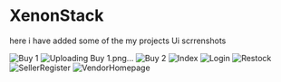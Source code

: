 # XenonStack
here i have added some of the my projects Ui scrrenshots 

![Buy 1](https://github.com/pandurangfunde/XenonStack/assets/122004953/d13ad7fa-a95d-4064-b714-dc4525bd25c6)
![Uploading Buy 1.png…]()
![Buy 2](https://github.com/pandurangfunde/XenonStack/assets/122004953/16260257-292f-476b-b038-2f3ef4c08ec6)
![Index](https://github.com/pandurangfunde/XenonStack/assets/122004953/8326cb38-65be-4b04-9d61-a59b48b4581e)
![Login](https://github.com/pandurangfunde/XenonStack/assets/122004953/6a973aae-f426-4139-9e0d-463f536da479)
![Restock](https://github.com/pandurangfunde/XenonStack/assets/122004953/712e3139-3ab7-44d1-b16b-80eac130cca8)
![SellerRegister](https://github.com/pandurangfunde/XenonStack/assets/122004953/9bd64cfc-3a46-4713-b953-0301d3de8e2c)
![VendorHomepage](https://github.com/pandurangfunde/XenonStack/assets/122004953/0c124c56-5665-42c5-ba48-12d1f5e13a86)
